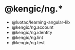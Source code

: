 # @kengic/ng.\*

- @luotao/learning-angular-lib
- @kengic/ng.account
- @kengic/ng.identity
- @kengic/ng.lint
- @kengic/ng.test
